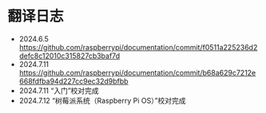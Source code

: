 # 翻译日志

- 2024.6.5 <https://github.com/raspberrypi/documentation/commit/f0511a225236d2defc8c12010c315827cb3baf7d>
- 2024.7.11 <https://github.com/raspberrypi/documentation/commit/b68a629c7212e668fdfba94d227cc9ec32d9bfbb>
- 2024.7.11 “入门”校对完成
- 2024.7.12 “树莓派系统（Raspberry Pi OS）”校对完成
